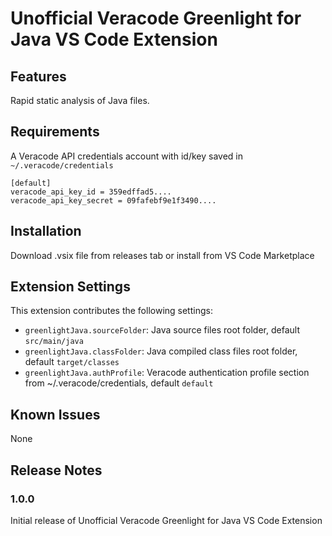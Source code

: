# Unofficial Veracode Greenlight for Java VS Code Extension

## Features

Rapid static analysis of Java files.

## Requirements

A Veracode API credentials account with id/key saved in `~/.veracode/credentials`

```
[default]
veracode_api_key_id = 359edffad5....
veracode_api_key_secret = 09fafebf9e1f3490....
```

## Installation

Download .vsix file from releases tab or install from VS Code Marketplace

## Extension Settings

This extension contributes the following settings:

* `greenlightJava.sourceFolder`: Java source files root folder, default `src/main/java`
* `greenlightJava.classFolder`: Java compiled class files root folder, default `target/classes`
* `greenlightJava.authProfile`: Veracode authentication profile section from ~/.veracode/credentials, default `default`

## Known Issues

None

## Release Notes

### 1.0.0

Initial release of Unofficial Veracode Greenlight for Java VS Code Extension
